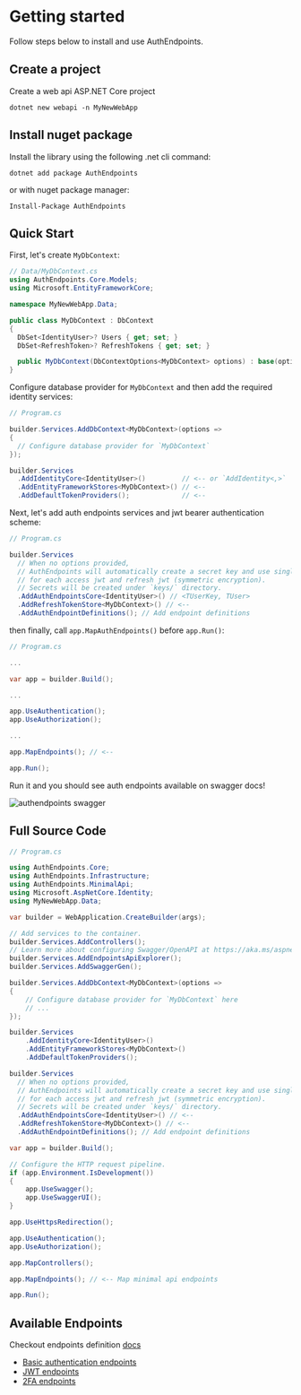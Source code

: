 # Getting started

Follow steps below to install and use AuthEndpoints.

## Create a project

Create a web api ASP.NET Core project

```
dotnet new webapi -n MyNewWebApp
```


## Install nuget package
Install the library using the following .net cli command:

```
dotnet add package AuthEndpoints
```

or with nuget package manager:

```
Install-Package AuthEndpoints
```


## Quick Start

First, let's create `MyDbContext`:

```cs
// Data/MyDbContext.cs
using AuthEndpoints.Core.Models;
using Microsoft.EntityFrameworkCore;

namespace MyNewWebApp.Data;

public class MyDbContext : DbContext
{
  DbSet<IdentityUser>? Users { get; set; }
  DbSet<RefreshToken>? RefreshTokens { get; set; }

  public MyDbContext(DbContextOptions<MyDbContext> options) : base(options) { }
}
```

Configure database provider for `MyDbContext` and then add the required identity services:

```cs
// Program.cs

builder.Services.AddDbContext<MyDbContext>(options => 
{ 
  // Configure database provider for `MyDbContext`
});

builder.Services
  .AddIdentityCore<IdentityUser>()         // <-- or `AddIdentity<,>`
  .AddEntityFrameworkStores<MyDbContext>() // <--
  .AddDefaultTokenProviders();             // <--
```

Next, let's add auth endpoints services and jwt bearer authentication scheme:

```cs
// Program.cs

builder.Services
  // When no options provided, 
  // AuthEndpoints will automatically create a secret key and use single security key
  // for each access jwt and refresh jwt (symmetric encryption).
  // Secrets will be created under `keys/` directory.
  .AddAuthEndpointsCore<IdentityUser>() // <TUserKey, TUser>
  .AddRefreshTokenStore<MyDbContext>() // <-- 
  .AddAuthEndpointDefinitions(); // Add endpoint definitions
```

then finally, call `app.MapAuthEndpoints()` before `app.Run()`:

```cs
// Program.cs

...

var app = builder.Build();

...

app.UseAuthentication();
app.UseAuthorization();

...

app.MapEndpoints(); // <--

app.Run();
```

Run it and you should see auth endpoints available on swagger docs!

![authendpoints swagger](https://imgur.com/YT7htMW.png "authendpoints swagger")


## Full Source Code

```cs
// Program.cs

using AuthEndpoints.Core;
using AuthEndpoints.Infrastructure;
using AuthEndpoints.MinimalApi;
using Microsoft.AspNetCore.Identity;
using MyNewWebApp.Data;

var builder = WebApplication.CreateBuilder(args);

// Add services to the container.
builder.Services.AddControllers();
// Learn more about configuring Swagger/OpenAPI at https://aka.ms/aspnetcore/swashbuckle
builder.Services.AddEndpointsApiExplorer();
builder.Services.AddSwaggerGen();

builder.Services.AddDbContext<MyDbContext>(options => 
{ 
    // Configure database provider for `MyDbContext` here
    // ...
});

builder.Services
    .AddIdentityCore<IdentityUser>()
    .AddEntityFrameworkStores<MyDbContext>()
    .AddDefaultTokenProviders();

builder.Services
  // When no options provided, 
  // AuthEndpoints will automatically create a secret key and use single security key
  // for each access jwt and refresh jwt (symmetric encryption).
  // Secrets will be created under `keys/` directory.
  .AddAuthEndpointsCore<IdentityUser>() // <-- 
  .AddRefreshTokenStore<MyDbContext>() // <-- 
  .AddAuthEndpointDefinitions(); // Add endpoint definitions

var app = builder.Build();

// Configure the HTTP request pipeline.
if (app.Environment.IsDevelopment())
{
    app.UseSwagger();
    app.UseSwaggerUI();
}

app.UseHttpsRedirection();

app.UseAuthentication();
app.UseAuthorization();

app.MapControllers();

app.MapEndpoints(); // <-- Map minimal api endpoints

app.Run();
```


## Available Endpoints
Checkout endpoints definition [docs](endpoints/definitions.md)

- [Basic authentication endpoints](endpoints/basic-authentication.md)
- [JWT endpoints](endpoints/jwt.md)
- [2FA endpoints](endpoints/2fa.md)
